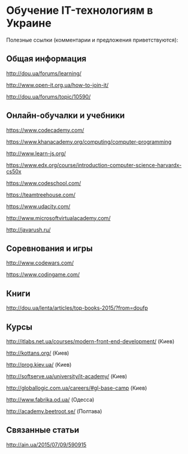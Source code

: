 # Обучение IT-технологиям в Украине

Полезные ссылки (комментарии и предложения приветствуются):


## Общая информация
http://dou.ua/forums/learning/

http://www.open-it.org.ua/how-to-join-it/

http://dou.ua/forums/topic/10590/

## Онлайн-обучалки и учебники

https://www.codecademy.com/

https://www.khanacademy.org/computing/computer-programming

http://www.learn-js.org/

https://www.edx.org/course/introduction-computer-science-harvardx-cs50x

https://www.codeschool.com/

https://teamtreehouse.com/

https://www.udacity.com/

http://www.microsoftvirtualacademy.com/

http://javarush.ru/

## Соревнования и игры
http://www.codewars.com/

https://www.codingame.com/


## Книги
http://dou.ua/lenta/articles/top-books-2015/?from=doufp

## Курсы
http://itlabs.net.ua/courses/modern-front-end-development/ (Киев)

http://kottans.org/ (Киев)

http://prog.kiev.ua/ (Киев)

http://softserve.ua/university/it-academy/ (Киев)

http://globallogic.com.ua/careers/#gl-base-camp (Киев)

http://www.fabrika.od.ua/ (Одесса)

http://academy.beetroot.se/ (Полтава)

## Связанные статьи
http://ain.ua/2015/07/09/590915
